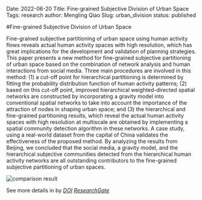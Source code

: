 Date: 2022-06-20
Title: Fine-grained Subjective Division of Urban Space
Tags: research
author: Mengling Qiao
Slug: urban_division
status: published


<!-- Add following div tag where you want show soopr share buttons -->
<div class='soopr-btn'></div>

<!-- Just before body tag add this line -->
<script async defer data-soopr-token='pt_f8843b680c3f1f259cbdc907a190d4f6' src='https://sdk.soopr.co/soopr.js'></script>


#Fine-grained Subjective Division of Urban Space

Fine-grained subjective partitioning of urban space using human activity flows reveals actual human activity spaces with high resolution, which has great implications for the development and validation of planning strategies. This paper presents a new method for fine-grained subjective partitioning of urban space based on the combination of network analysis and human interactions from social media. Three main procedures are involved in this method: (1) a cut-off point for hierarchical partitioning is determined by fitting the probability distribution function of human activity patterns; (2) based on this cut-off point, improved hierarchical weighted-directed spatial networks are constructed by incorporating a gravity model into conventional spatial networks to take into account the importance of the attraction of nodes in shaping urban space; and (3) the hierarchical and fine-grained partitioning results, which reveal the actual human activity spaces with high resolution at multiscale are obtained by implementing a spatial community detection algorithm in these networks. A case study, using a real-world dataset from the capital of China validates the effectiveness of the proposed method. By analyzing the results from Beijing, we concluded that the social media, a gravity model, and the hierarchical subjective communities detected from the hierarchical human activity networks are all outstanding contributors to the fine-grained subjective partitioning of urban spaces.

![comparison result]({attach}figs/subjective-division-of-urban-space.jpg)

See more details in by *[DOI](https://doi.org/10.1109/ACCESS.2019.2911664)* *[ResearchGate](https://www.researchgate.net/publication/332482259_Fine-Grained_Subjective_Partitioning_of_Urban_Space_Using_Human_Interactions_From_Social_Media_Data)*